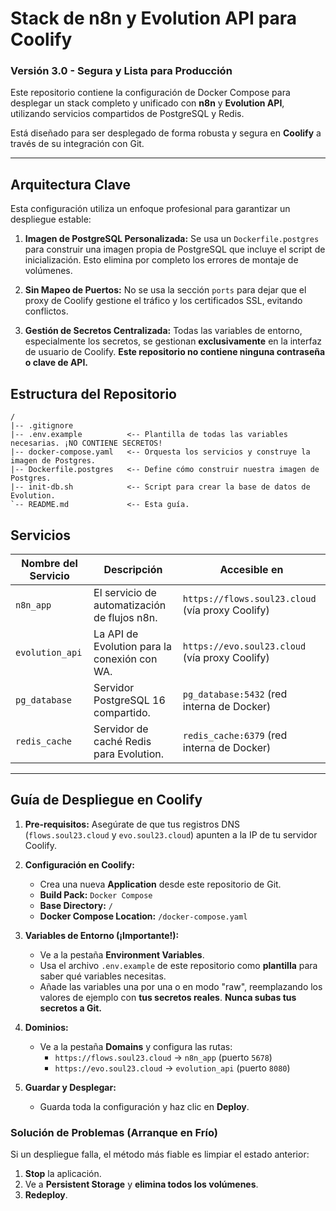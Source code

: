 # Stack de n8n y Evolution API para Coolify
### Versión 3.0 - Segura y Lista para Producción

Este repositorio contiene la configuración de Docker Compose para desplegar un stack completo y unificado con **n8n** y **Evolution API**, utilizando servicios compartidos de PostgreSQL y Redis.

Está diseñado para ser desplegado de forma robusta y segura en **Coolify** a través de su integración con Git.

---

## Arquitectura Clave

Esta configuración utiliza un enfoque profesional para garantizar un despliegue estable:

1.  **Imagen de PostgreSQL Personalizada:** Se usa un `Dockerfile.postgres` para construir una imagen propia de PostgreSQL que incluye el script de inicialización. Esto elimina por completo los errores de montaje de volúmenes.

2.  **Sin Mapeo de Puertos:** No se usa la sección `ports` para dejar que el proxy de Coolify gestione el tráfico y los certificados SSL, evitando conflictos.

3.  **Gestión de Secretos Centralizada:** Todas las variables de entorno, especialmente los secretos, se gestionan **exclusivamente** en la interfaz de usuario de Coolify. **Este repositorio no contiene ninguna contraseña o clave de API.**

## Estructura del Repositorio

```
/
|-- .gitignore
|-- .env.example          <-- Plantilla de todas las variables necesarias. ¡NO CONTIENE SECRETOS!
|-- docker-compose.yaml   <-- Orquesta los servicios y construye la imagen de Postgres.
|-- Dockerfile.postgres   <-- Define cómo construir nuestra imagen de Postgres.
|-- init-db.sh            <-- Script para crear la base de datos de Evolution.
`-- README.md             <-- Esta guía.
```

## Servicios

| Nombre del Servicio | Descripción                                    | Accesible en                                     |
| ------------------- | ---------------------------------------------- | ------------------------------------------------ |
| `n8n_app`           | El servicio de automatización de flujos n8n.   | `https://flows.soul23.cloud` (vía proxy Coolify) |
| `evolution_api`     | La API de Evolution para la conexión con WA.   | `https://evo.soul23.cloud` (vía proxy Coolify)   |
| `pg_database`       | Servidor PostgreSQL 16 compartido.             | `pg_database:5432` (red interna de Docker)       |
| `redis_cache`       | Servidor de caché Redis para Evolution.        | `redis_cache:6379` (red interna de Docker)       |

---

## Guía de Despliegue en Coolify

1.  **Pre-requisitos:** Asegúrate de que tus registros DNS (`flows.soul23.cloud` y `evo.soul23.cloud`) apunten a la IP de tu servidor Coolify.

2.  **Configuración en Coolify:**
    -   Crea una nueva **Application** desde este repositorio de Git.
    -   **Build Pack:** `Docker Compose`
    -   **Base Directory:** `/`
    -   **Docker Compose Location:** `/docker-compose.yaml`

3.  **Variables de Entorno (¡Importante!):**
    -   Ve a la pestaña **Environment Variables**.
    -   Usa el archivo `.env.example` de este repositorio como **plantilla** para saber qué variables necesitas.
    -   Añade las variables una por una o en modo "raw", reemplazando los valores de ejemplo con **tus secretos reales**. **Nunca subas tus secretos a Git.**

4.  **Dominios:**
    -   Ve a la pestaña **Domains** y configura las rutas:
        -   `https://flows.soul23.cloud` -> `n8n_app` (puerto `5678`)
        -   `https://evo.soul23.cloud` -> `evolution_api` (puerto `8080`)

5.  **Guardar y Desplegar:**
    -   Guarda toda la configuración y haz clic en **Deploy**.

### Solución de Problemas (Arranque en Frío)
Si un despliegue falla, el método más fiable es limpiar el estado anterior:
1.  **Stop** la aplicación.
2.  Ve a **Persistent Storage** y **elimina todos los volúmenes**.
3.  **Redeploy**.
